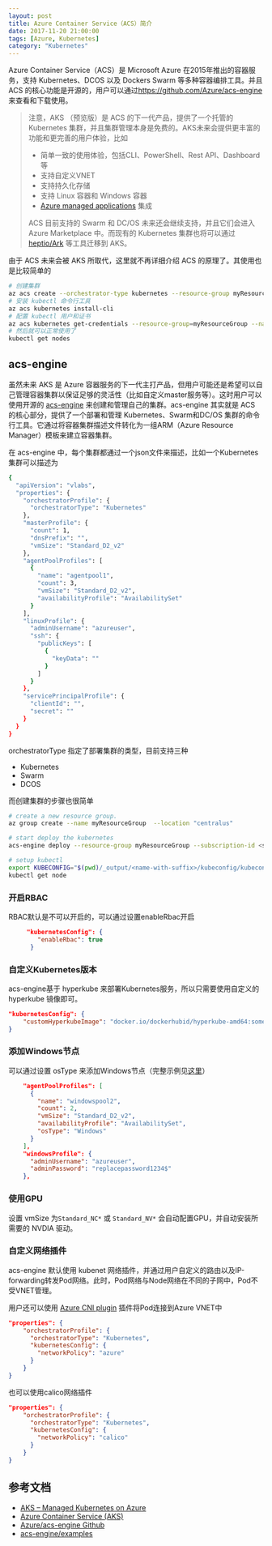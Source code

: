 ```yaml
---
layout: post
title: Azure Container Service（ACS）简介
date: 2017-11-20 21:00:00
tags: [Azure, Kubernetes]
category: "Kubernetes"
---
```


Azure Container Service（ACS）是 Microsoft Azure 在2015年推出的容器服务，支持 Kubernetes、DCOS 以及 Dockers Swarm 等多种容器编排工具。并且 ACS 的核心功能是开源的，用户可以通过<https://github.com/Azure/acs-engine>来查看和下载使用。

> 注意，AKS （预览版）是 ACS 的下一代产品，提供了一个托管的 Kubernetes 集群，并且集群管理本身是免费的。AKS未来会提供更丰富的功能和更完善的用户体验，比如
>
> - 简单一致的使用体验，包括CLI、PowerShell、Rest API、Dashboard等
> - 支持自定义VNET
> - 支持持久化存储
> - 支持 Linux 容器和 Windows 容器
> - [Azure managed applications](https://azure.microsoft.com/en-us/blog/azure-managed-applications/) 集成
>
> ACS 目前支持的 Swarm 和 DC/OS 未来还会继续支持，并且它们会进入  Azure Marketplace 中。而现有的 Kubernetes 集群也将可以通过 [heptio/Ark](https://github.com/heptio/ark) 等工具迁移到 AKS。

由于 ACS 未来会被 AKS 所取代，这里就不再详细介绍 ACS 的原理了。其使用也是比较简单的

```sh
# 创建集群
az acs create --orchestrator-type kubernetes --resource-group myResourceGroup --name myK8sCluster --generate-ssh-keys
# 安装 kubectl 命令行工具
az acs kubernetes install-cli 
# 配置 kubectl 用户和证书
az acs kubernetes get-credentials --resource-group=myResourceGroup --name=myK8sCluster
# 然后就可以正常使用了
kubectl get nodes
```

## acs-engine

虽然未来 AKS 是 Azure 容器服务的下一代主打产品，但用户可能还是希望可以自己管理容器集群以保证足够的灵活性（比如自定义master服务等）。这时用户可以使用开源的 [acs-engine](https://github.com/Azure/acs-engine) 来创建和管理自己的集群。acs-engine 其实就是 ACS 的核心部分，提供了一个部署和管理 Kubernetes、Swarm和DC/OS 集群的命令行工具。它通过将容器集群描述文件转化为一组ARM（Azure Resource Manager）模板来建立容器集群。 

在 acs-engine 中，每个集群都通过一个json文件来描述，比如一个Kubernetes集群可以描述为

```sh
{
  "apiVersion": "vlabs",
  "properties": {
    "orchestratorProfile": {
      "orchestratorType": "Kubernetes"
    },
    "masterProfile": {
      "count": 1,
      "dnsPrefix": "",
      "vmSize": "Standard_D2_v2"
    },
    "agentPoolProfiles": [
      {
        "name": "agentpool1",
        "count": 3,
        "vmSize": "Standard_D2_v2",
        "availabilityProfile": "AvailabilitySet"
      }
    ],
    "linuxProfile": {
      "adminUsername": "azureuser",
      "ssh": {
        "publicKeys": [
          {
            "keyData": ""
          }
        ]
      }
    },
    "servicePrincipalProfile": {
      "clientId": "",
      "secret": ""
    }
  }
}
```

orchestratorType 指定了部署集群的类型，目前支持三种

- Kubernetes
- Swarm
- DCOS

而创建集群的步骤也很简单

```sh
# create a new resource group.
az group create --name myResourceGroup  --location "centralus"

# start deploy the kubernetes
acs-engine deploy --resource-group myResourceGroup --subscription-id <subscription-id> --auto-suffix --api-model kubernetes.json

# setup kubectl
export KUBECONFIG="$(pwd)/_output/<name-with-suffix>/kubeconfig/kubeconfig.centralus.json"
kubectl get node
```

### 开启RBAC

RBAC默认是不可以开启的，可以通过设置enableRbac开启

```json
     "kubernetesConfig": {
        "enableRbac": true
      }
```

### 自定义Kubernetes版本

acs-engine基于 hyperkube 来部署Kubernetes服务，所以只需要使用自定义的 hyperkube 镜像即可。

```json
"kubernetesConfig": {
    "customHyperkubeImage": "docker.io/dockerhubid/hyperkube-amd64:sometag"
}
```

### 添加Windows节点

可以通过设置 osType 来添加Windows节点（完整示例见[这里](https://github.com/Azure/acs-engine/blob/master/examples/windows/kubernetes.json)）

```json
    "agentPoolProfiles": [
      {
        "name": "windowspool2",
        "count": 2,
        "vmSize": "Standard_D2_v2",
        "availabilityProfile": "AvailabilitySet",
        "osType": "Windows"
      }
    ],
    "windowsProfile": {
      "adminUsername": "azureuser",
      "adminPassword": "replacepassword1234$"
    },
```

### 使用GPU

设置 vmSize 为`Standard_NC*` 或  `Standard_NV*` 会自动配置GPU，并自动安装所需要的 NVDIA 驱动。

### 自定义网络插件

acs-engine 默认使用 kubenet 网络插件，并通过用户自定义的路由以及IP-forwarding转发Pod网络。此时，Pod网络与Node网络在不同的子网中，Pod不受VNET管理。

用户还可以使用 [Azure CNI plugin](https://github.com/Azure/azure-container-networking) 插件将Pod连接到Azure VNET中

```json
"properties": {
    "orchestratorProfile": {
      "orchestratorType": "Kubernetes",
      "kubernetesConfig": {
        "networkPolicy": "azure"
      }
    }
}
```

也可以使用calico网络插件

```json
"properties": {
    "orchestratorProfile": {
      "orchestratorType": "Kubernetes",
      "kubernetesConfig": {
        "networkPolicy": "calico"
      }
    }
}
```

## 参考文档

- [AKS – Managed Kubernetes on Azure](https://www.reddit.com/r/AZURE/comments/7d7diz/ama_aks_managed_kubernetes_on_azure/) 
- [Azure Container Service (AKS)](https://docs.microsoft.com/en-us/azure/aks/)
- [Azure/acs-engine Github](https://github.com/Azure/acs-engine)
- [acs-engine/examples](https://github.com/Azure/acs-engine/tree/master/examples) 

